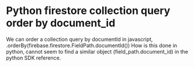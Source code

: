 
# Python firestore collection query order by document_id

We can order a collection query by documentId in javascript,
.orderBy(firebase.firestore.FieldPath.documentId())
How is this done in python, cannot seem to find a similar object (field_path.document_id) in the python SDK reference.

        